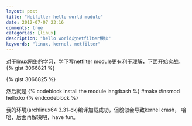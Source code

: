 ```yaml
---
layout: post
title: "Netfilter hello world module"
date: 2012-07-07 23:16
comments: true
categories: [linux]
description: "hello world之netfilter模块"
keywords: "linux, kernel, netfilter"
---
```

对于linux网络的学习，学下写netfilter module更有利于理解，下面开始实战。
{% gist 3066821 %}
<!-- more -->
{% gist 3066825 %}

然后就是
{% codeblock install the module lang:bash %}
#make
#insmod hello.ko 
{% endcodeblock %}

我的环境(archlinux64 3.31-ck)编译加载成功，但貌似会导致kernel crash，
哈哈，后面再解决吧，have fun。
